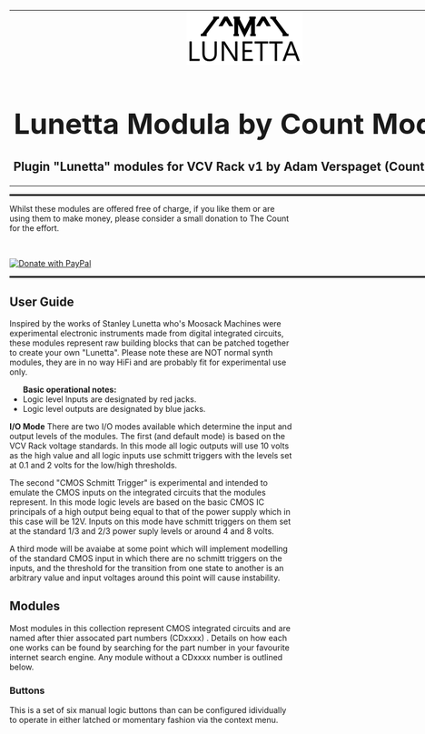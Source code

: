 <table style="width:1000px; border: 0px solid black;">
<tr style="border: 0px solid black;">
<td style="border: 0px solid black;">
<center>
<img src="./img/CountModulaLunettaLogo.png" alt="Count Modula">
<h1 style="border-bottom: 0px;font-size:50px;">Lunetta Modula by Count Modula</h1>
<h2 style="border-bottom: 0px;">Plugin "Lunetta" modules for VCV Rack v1 by Adam Verspaget (Count Modula)</h2>
</center>
</td>
</tr>
</table>
<hr style="width:1000px; border: 1px solid black;"/>
Whilst these modules are offered free of charge, if you like them or are using them to make money, please consider a small donation to The Count for the effort.
<p>&nbsp;</p>
<a href="https://www.paypal.me/CountModula" target="_donate"><img src="https://www.paypalobjects.com/en_AU/i/btn/btn_donateCC_LG.gif" border="0" alt="Donate with PayPal"/></a>
<hr style="width:1000px; border: 1px solid black;"/>

<h2>User Guide</h2>
Inspired by the works of Stanley Lunetta who's Moosack Machines were experimental electronic instruments made from digital integrated circuits, these modules represent raw building blocks that can be patched together to create your own "Lunetta". 
Please note these are NOT normal synth modules, they are in no way HiFi and are probably fit for experimental use only.

<ul>
<b>Basic operational notes:</b>
<li>Logic level lnputs are designated by red jacks.</li>
<li>Logic level outputs are designated by blue jacks.</li>
</ul>

<b>I/O Mode</b>
There are two I/O modes available which determine the input and output levels of the modules.
The first (and default mode) is based on the VCV Rack voltage standards. In this mode all logic outputs will use 10 volts as the high value and all logic inputs use schmitt triggers with the levels set at 0.1 and 2 volts for the low/high thresholds. 

The second "CMOS Schmitt Trigger" is experimental and intended to emulate the CMOS inputs on the integrated circuits that the modules represent. In this mode logic levels are based on the basic CMOS IC principals of a high output being equal to that of the power supply which in this case will be 12V. Inputs on this mode have schmitt triggers on them set at the standard 1/3 and 2/3 power suply levels or around 4 and 8 volts.

A third mode will be avaiabe at some point which will implement modelling of the standard CMOS input in which there are no schmitt triggers on the inputs, and the threshold for the transition from one state to another is an arbitrary value and input voltages around this point will cause instability.

<h2>Modules</h2>
Most modules in this collection represent CMOS integrated circuits and are named after thier assocated part numbers (CDxxxx) . Details on how each one works can be found by searching for the part number in your favourite internet search engine. Any module without a CDxxxx number is outlined below.

<h3>Buttons</h3>
This is a set of six manual logic buttons than can be configured idividually to operate in either latched or momentary fashion via the context menu.
